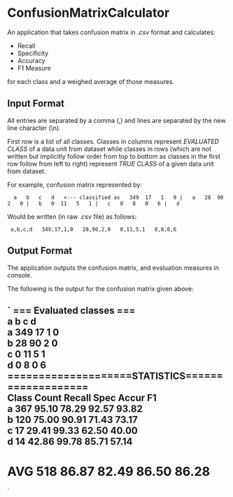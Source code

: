 # ConfusionMatrixCalculator

An application that takes confusion matrix in *.csv* format and calculates:

- Recall
- Specificity
- Accuracy
- F1 Measure

for each class and a weighed average of those measures.

## Input Format
All entries are separated by a comma (,) and lines are separated by the new line character (\n).

First row is a list of all classes. Classes in columns represent *EVALUATED CLASS* of a data unit from dataset
while classes in rows (which are not written but implicitly follow order from top to bottom as classes in the first row
follow from left to right) represent *TRUE CLASS* of a given data unit from dataset.

For example, confusion matrix represented by:

`  a   b   c   d   <--- classified as  
349  17   1   0 |   a  
 28  90   2   0 |   b  
  0  11   5   1 |   c  
  0   8   0   6 |   d`
  
 Would be written (in raw *.csv* file) as follows:
 
` a,b,c,d  
 349,17,1,0  
 28,90,2,0  
 0,11,5,1  
 0,8,0,6`
 
 ## Output Format
 
 The application outputs the confusion matrix, and evaluation measures in console.
 
 The following is the output for the confusion matrix given above:
 
`  === Evaluated classes ===  
          a       b       c       d  
  a       349     17      1       0  
  b       28      90      2       0  
  c       0       11      5       1  
  d       0       8       0       6  
  ====================STATISTICS===================  
  Class   Count   Recall  Spec    Accur   F1  
  a       367     95.10   78.29   92.57   93.82  
  b       120     75.00   90.91   71.43   73.17  
  c       17      29.41   99.33   62.50   40.00  
  d       14      42.86   99.78   85.71   57.14  
  -------------------------------------------------  
  AVG     518     86.87   82.49   86.50   86.28  
  =================================================  
 `
